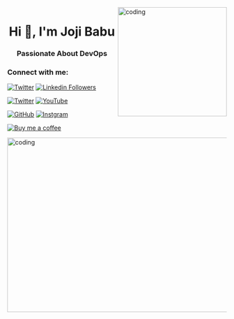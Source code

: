  <img align="right" alt="coding" width="250" width=0 src="https://user-images.githubusercontent.com/124415213/231696245-5bed5dc7-1f15-4e13-a4f6-90e666934579.jpg"> 
 
<h1 align="center">Hi 👋, I'm <b>Joji Babu</b></h1>
<h3 align="center"> Passionate About <b>DevOps</b></h3>

<h3 align="left">Connect with me:</h3>

[![Twitter](https://img.shields.io/badge/Twitter-blue?style=social&logo=twitter)](https://twitter.com/Jojibab_u)
[![Linkedin Followers](https://img.shields.io/badge/LinkedIn--blue?style=social&logo=linkedin)](https://www.linkedin.com/in/jojibabu)

[![Twitter](https://img.shields.io/badge/Facebook-blue?style=social&logo=Facebook)](https://www.facebook.com/jojibabu09/)
[![YouTube](https://img.shields.io/badge/YouTube-blue?style=social&logo=YouTube)](https://www.youtube.com/@jojibab_u)

[![GitHub](https://img.shields.io/badge/GitHub-blue?style=social&logo=GitHub)](https://github.com/jojibab)
[![Instgram](https://img.shields.io/badge/Instagram-blue?style=social&logo=Instagram)](https://www.instagram.com/jojibab_u/)

 [![Buy me a coffee](https://img.shields.io/static/v1.svg?label=Buy%20me%20a%20coffee&message=🥨&color=black&logo=buy%20me%20a%20coffee&logoColor=white&labelColor=6f4e37)](https://www.buymeacoffee.com/totaldevops)

 <img align="center" alt="coding" height=400 width="800" src="https://www.digitalonus.com/wp-content/uploads/2019/07/DOU-GIF4.gif"> 
